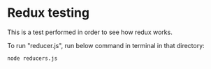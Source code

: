# Redux testing

This is a test performed in order to see how redux works.

To run "reducer.js", run below command in terminal in that directory:
```
node reducers.js
```